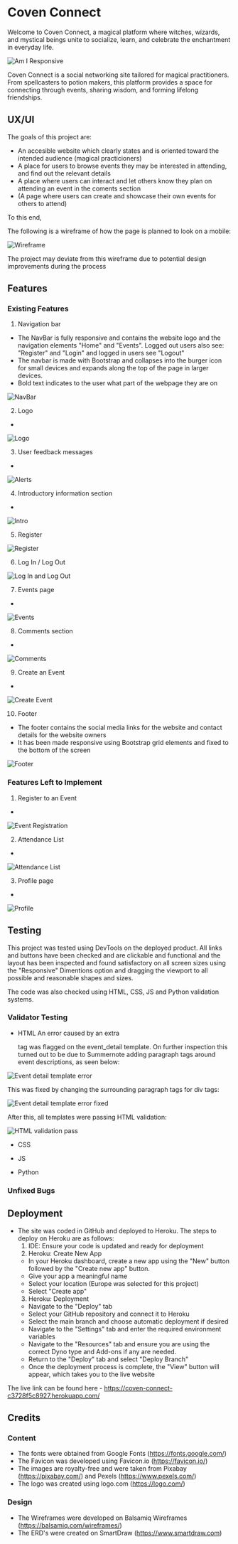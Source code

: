 # Coven Connect

Welcome to Coven Connect, a magical platform where witches, wizards, and mystical beings unite to socialize, learn, and celebrate the enchantment in everyday life.

![Am I Responsive](...)

Coven Connect is a social networking site tailored for magical practitioners. From spellcasters to potion makers, this platform provides a space for connecting through events, sharing wisdom, and forming lifelong friendships.

## UX/UI

The goals of this project are:

- An accesible website which clearly states and is oriented toward the intended audience (magical practicioners)
- A place for users to browse events they may be interested in attending, and find out the relevant details
- A place where users can interact and let others know they plan on attending an event in the coments section
- (A page where users can create and showcase their own events for others to attend)

To this end, 

The following is a wireframe of how the page is planned to look on a mobile:

![Wireframe](...)

The project may deviate from this wireframe due to potential design improvements during the process

## Features 

### Existing Features

1. Navigation bar
- The NavBar is fully responsive and contains the website logo and the navigation elements "Home" and "Events". Logged out users also see: "Register" and "Login" and logged in users see "Logout"
- The navbar is made with Bootstrap and collapses into the burger icon for small devices and expands along the top of the page in larger devices.
- Bold text indicates to the user what part of the webpage they are on

![NavBar](...)

2. Logo
-

![Logo](...)

3. User feedback messages
-

![Alerts](...)

4. Introductory information section
- 

![Intro](...)

5. Register


![Register](...)

6. Log In / Log Out


![Log In and Log Out](...)

7. Events page
-

![Events](...)


8. Comments section
-

![Comments](...)

9. Create an Event
-

![Create Event](...)

10. Footer
- The footer contains the social media links for the website and contact details for the website owners
- It has been made responsive using Bootstrap grid elements and fixed to the bottom of the screen

![Footer](...)

### Features Left to Implement

1. Register to an Event
-

![Event Registration](...)

2. Attendance List
-

![Attendance List](...)

3. Profile page
- 

![Profile](...)

## Testing 

This project was tested using DevTools on the deployed product. All links and buttons have been checked and are clickable and functional and the layout has been inspected and found satisfactory on all screen sizes using the "Responsive" Dimentions option and dragging the viewport to all possible and reasonable shapes and sizes.

The code was also checked using HTML, CSS, JS and Python validation systems.

### Validator Testing 

- HTML
An error caused by an extra </p> tag was flagged on the event_detail template. On further inspection this turned out to be due to Summernote adding paragraph tags around event descriptions, as seen below:

![Event detail template error](...)

This was fixed by changing the surrounding paragraph tags for div tags:

![Event detail template error fixed](...)

After this, all templates were passing HTML validation:

![HTML validation pass](...)

- CSS

- JS

- Python
  
### Unfixed Bugs



## Deployment

- The site was coded in GitHub and deployed to Heroku. The steps to deploy on Heroku are as follows:
  1. IDE: Ensure your code is updated and ready for deployment
  2. Heroku: Create New App 
  - In your Heroku dashboard, create a new app using the "New" button followed by the "Create new app" button.
  - Give your app a meaningful name
  - Select your location (Europe was selected for this project)
  - Select "Create app"
  3. Heroku: Deployment
  - Navigate to the "Deploy" tab
  - Select your GitHub repository and connect it to Heroku
  - Select the main branch and choose automatic deployment if desired
  - Navigate to the "Settings" tab and enter the required environment variables
  - Navigate to the "Resources" tab and ensure you are using the correct Dyno type and Add-ons if any are needed.
  - Return to the "Deploy" tab and select "Deploy Branch"
  - Once the deployment process is complete, the "View" button will appear, which takes you to the live website

The live link can be found here - https://coven-connect-c3728f5c8927.herokuapp.com/


## Credits 

### Content 

- The fonts were obtained from Google Fonts (https://fonts.google.com/)
- The Favicon was developed using Favicon.io (https://favicon.io/)
- The images are royalty-free and were taken from Pixabay (https://pixabay.com/) and Pexels (https://www.pexels.com/)
- The logo was created using logo.com (https://logo.com/)

### Design

- The Wireframes were developed on Balsamiq Wireframes (https://balsamiq.com/wireframes/)
- The ERD's were created on SmartDraw (https://www.smartdraw.com)
